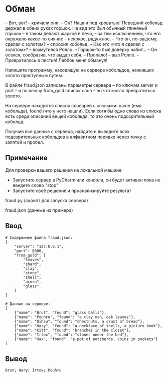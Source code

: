 # Обман

– Вот, вот! – кричали они. – Он? Нашли под кроватью!
Передний кобольд держал в обеих руках горшок. На вид это был обычный глиняный горшок – в таком делают жаркое в печи, – за тем исключением, что его окружало какое-то сияние – неяркое, радужное.
– Что он, по-вашему, сделал с золотом? – спросил кобольд.
– Как это «что я сделал с золотом»? – возмутился Ролло. – Горшок-то был доверху набит… – Он осекся, сообразив, что выдал себя. – Пропало! – выл Ролло. – Превратилось в листья! Лаббок меня обманул!

Напишите программу, находящую на сервере кобольдов, наживших золото преступным путем.

В файле fraud.json записаны параметры сервера – по ключам server и port – и по ключу from_gold список слов – во что могло превратиться золото.

На сервере находится список словарей с ключами: name (имя кобольда), found (что у него нашли). Если хотя бы одно слово из списка есть среди описаний вещей кобольда, то это очень подозрительный кобольд.

Получив все данные с сервера, найдите и выведите всех подозрительных кобольдов в алфавитном порядке через точку с запятой и пробел.

## Примечание
Для проверки вашего решения на локальной машине:

- Запустите сервер в PyCharm или консоли, он будет активен пока не введете слово "stop"
- Запустите своё решение и проанализируйте результат


fraud.py (скрипт для запуска сервера)

fraud.json (данные из примера)

## Ввод

```commandline
# Содержимое файла fraud.json:
{
    "server": "127.0.0.1",
    "port": 8080,
    "from_gold": [
        "leaves",
        "shard",
        "clay",
        "stone",
        "shell",
        "acorn",
        "glass"
    ]
}

# Данные на сервере:
[
    {"name": "Brut", "found": "glass balls"},
    {"name": "Pouhru", "found": "a clay man, oak leaves"},
    {"name": "Dihsu", "found": "chestnuts, a crust of bread"},
    {"name": "Hary", "found": "a necklace of shells, a picture book"},
    {"name": "Kitt", "found": "branches in the closet"},
    {"name": "Irtox", "found": "stones under the bed"},
    {"name": "Hax", "found": "a pot of potsherds, coins in pockets"}
]
```

## Вывод
```commandline
Brut; Hary; Irtox; Pouhru
```